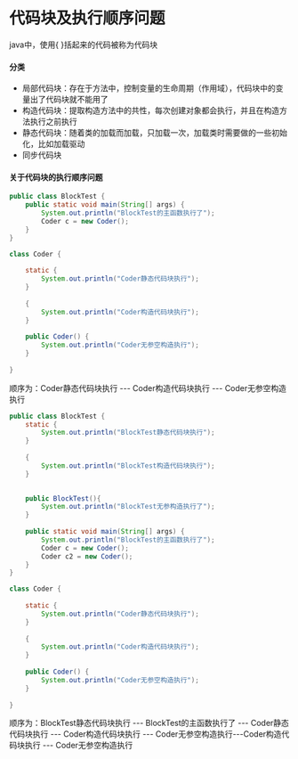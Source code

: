 # 代码块及执行顺序问题

java中，使用{ }括起来的代码被称为代码块

#### 分类

- 局部代码块：存在于方法中，控制变量的生命周期（作用域），代码块中的变量出了代码块就不能用了
- 构造代码块：提取构造方法中的共性，每次创建对象都会执行，并且在构造方法执行之前执行
- 静态代码块：随着类的加载而加载，只加载一次，加载类时需要做的一些初始化，比如加载驱动
- 同步代码块

#### 关于代码块的执行顺序问题

```java
public class BlockTest {
	public static void main(String[] args) {
		System.out.println("BlockTest的主函数执行了");
		Coder c = new Coder();
	}
}

class Coder {
	
	static {
		System.out.println("Coder静态代码块执行");
	}
	
	{
		System.out.println("Coder构造代码块执行");
	}
	
	public Coder() {
		System.out.println("Coder无参空构造执行");
	}	
	
}
```

顺序为：Coder静态代码块执行 --- Coder构造代码块执行 --- Coder无参空构造执行

```java
public class BlockTest {
	static {
		System.out.println("BlockTest静态代码块执行");
	}
	
	{
		System.out.println("BlockTest构造代码块执行");
	}
	

	public BlockTest(){
		System.out.println("BlockTest无参构造执行了");
	}
	
	public static void main(String[] args) {
		System.out.println("BlockTest的主函数执行了");
		Coder c = new Coder();
		Coder c2 = new Coder();
	}
}

class Coder {
	
	static {
		System.out.println("Coder静态代码块执行");
	}
	
	{
		System.out.println("Coder构造代码块执行");
	}
	
	public Coder() {
		System.out.println("Coder无参空构造执行");
	}	
	
}
```

顺序为：BlockTest静态代码块执行 --- BlockTest的主函数执行了 --- Coder静态代码块执行 --- Coder构造代码块执行 --- Coder无参空构造执行---Coder构造代码块执行 --- Coder无参空构造执行

